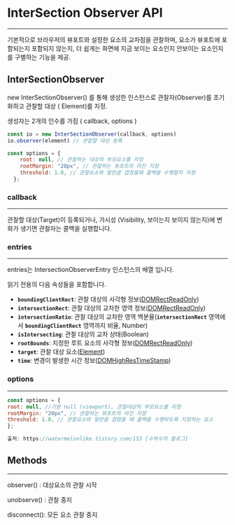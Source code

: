 # InterSection Observer API
---

기본적으로 브라우저의 뷰포트와 설정한 요소의 교차점을 관찰하며, 요소가 뷰포트에 포함되는지 포함되지 않는지, 더 쉽게는 화면에 지금 보이는 요소인지 안보이는 요소인지를 구별하는 기능을 제공.

## InterSectionObserver

new InterSectionObserver() 를 통해 생성한 인스턴스로 관찰자(Observer)를 초기화하고 관찰할 대상 ( Element)를 지정.

생성자는 2개의 인수를 가짐 ( callback, options )

```jsx
const io = new InterSectionObserver(callback, options) 
io.observer(element) // 관찰할 대상 등록

const options = {
    root: null, // 관찰하는 대상의 부모요소를 지정
    rootMargin: "20px", // 관찰하는 뷰포트의 마진 지정
    threshold: 1.0, // 관찰요소와 얼만큼 겹쳤을때 콜백을 수행할지 지정
  };
```

### callback

---

관찰할 대상(Target)이 등록되거나, 가시성 (Visibility, 보이는지 보이지 않는지)에 변화가 생기면 관찰자는 콜백을 실행합니다.

### entries

---

entries는 IntersectionObserverEntry 인스턴스의 배열 입니다.

읽기 전용의 다음 속성들을 포함합니다.

- **`boundingClientRect`**: 관찰 대상의 사각형 정보([DOMRectReadOnly](https://developer.mozilla.org/en-US/docs/Web/API/DOMRectReadOnly))
- **`intersectionRect`**: 관찰 대상의 교차한 영역 정보([DOMRectReadOnly](https://developer.mozilla.org/en-US/docs/Web/API/DOMRectReadOnly))
- **`intersectionRatio`**: 관찰 대상의 교차한 영역 백분율(**`intersectionRect`** 영역에서 **`boundingClientRect`** 영역까지 비율, Number)
- **`isIntersecting`**: 관찰 대상의 교차 상태(Boolean)
- **`rootBounds`**: 지정한 루트 요소의 사각형 정보([DOMRectReadOnly](https://developer.mozilla.org/en-US/docs/Web/API/DOMRectReadOnly))
- **`target`**: 관찰 대상 요소([Element](https://developer.mozilla.org/en-US/docs/Web/API/Element))
- **`time`**: 변경이 발생한 시간 정보([DOMHighResTimeStamp](https://developer.mozilla.org/en-US/docs/Web/API/DOMHighResTimeStamp))

### options

---

```jsx
const options = { 
root: null, //기본 null (viewport), 관찰대상의 부모요소를 지정 
rootMargin: "20px", // 관찰하는 뷰포트의 마진 지정 
threshold: 1.0, // 관찰요소와 얼만큼 겹쳤을 때 콜백을 수행하도록 지정하는 요소 
};

출처: https://watermelonlike.tistory.com/153 [수박수의 블로그]
```

## Methods

---

observer() : 대상요소의 관찰 시작

unobserve() : 관찰 중지

disconnect(): 모든 요소 관찰 중지